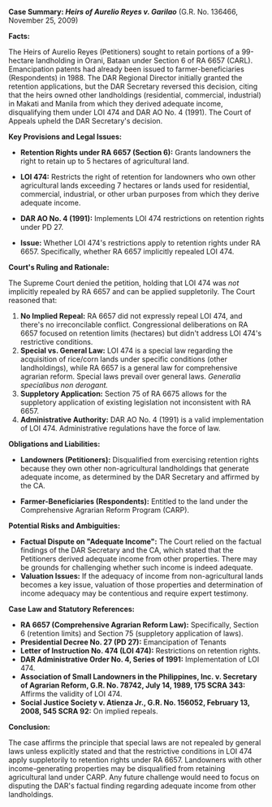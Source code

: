 **Case Summary: *Heirs of Aurelio Reyes v. Garilao*** (G.R. No. 136466, November 25, 2009)

**Facts:**

The Heirs of Aurelio Reyes (Petitioners) sought to retain portions of a 99-hectare landholding in Orani, Bataan under Section 6 of RA 6657 (CARL). Emancipation patents had already been issued to farmer-beneficiaries (Respondents) in 1988. The DAR Regional Director initially granted the retention applications, but the DAR Secretary reversed this decision, citing that the heirs owned other landholdings (residential, commercial, industrial) in Makati and Manila from which they derived adequate income, disqualifying them under LOI 474 and DAR AO No. 4 (1991). The Court of Appeals upheld the DAR Secretary's decision.

**Key Provisions and Legal Issues:**

*   **Retention Rights under RA 6657 (Section 6):** Grants landowners the right to retain up to 5 hectares of agricultural land.

*   **LOI 474:** Restricts the right of retention for landowners who own other agricultural lands exceeding 7 hectares or lands used for residential, commercial, industrial, or other urban purposes from which they derive adequate income.

*   **DAR AO No. 4 (1991):** Implements LOI 474 restrictions on retention rights under PD 27.

*   **Issue:** Whether LOI 474's restrictions apply to retention rights under RA 6657. Specifically, whether RA 6657 implicitly repealed LOI 474.

**Court's Ruling and Rationale:**

The Supreme Court denied the petition, holding that LOI 474 was *not* implicitly repealed by RA 6657 and can be applied suppletorily. The Court reasoned that:

1.  **No Implied Repeal:** RA 6657 did not expressly repeal LOI 474, and there's no irreconcilable conflict.  Congressional deliberations on RA 6657 focused on retention limits (hectares) but didn't address LOI 474's restrictive conditions.
2.  **Special vs. General Law:** LOI 474 is a special law regarding the acquisition of rice/corn lands under specific conditions (other landholdings), while RA 6657 is a general law for comprehensive agrarian reform. Special laws prevail over general laws. *Generalia specialibus non derogant.*
3.  **Suppletory Application:** Section 75 of RA 6675 allows for the suppletory application of existing legislation not inconsistent with RA 6657.
4.  **Administrative Authority:** DAR AO No. 4 (1991) is a valid implementation of LOI 474. Administrative regulations have the force of law.

**Obligations and Liabilities:**

*   **Landowners (Petitioners):** Disqualified from exercising retention rights because they own other non-agricultural landholdings that generate adequate income, as determined by the DAR Secretary and affirmed by the CA.

*   **Farmer-Beneficiaries (Respondents):** Entitled to the land under the Comprehensive Agrarian Reform Program (CARP).

**Potential Risks and Ambiguities:**

*   **Factual Dispute on "Adequate Income":** The Court relied on the factual findings of the DAR Secretary and the CA, which stated that the Petitioners derived adequate income from other properties. There may be grounds for challenging whether such income is indeed adequate.
*   **Valuation Issues:** If the adequacy of income from non-agricultural lands becomes a key issue, valuation of those properties and determination of income adequacy may be contentious and require expert testimony.

**Case Law and Statutory References:**

*   **RA 6657 (Comprehensive Agrarian Reform Law):** Specifically, Section 6 (retention limits) and Section 75 (suppletory application of laws).
*   **Presidential Decree No. 27 (PD 27):** Emancipation of Tenants
*   **Letter of Instruction No. 474 (LOI 474):** Restrictions on retention rights.
*   **DAR Administrative Order No. 4, Series of 1991:** Implementation of LOI 474.
*   **Association of Small Landowners in the Philippines, Inc. v. Secretary of Agrarian Reform, G.R. No. 78742, July 14, 1989, 175 SCRA 343:**  Affirms the validity of LOI 474.
*   **Social Justice Society v. Atienza Jr., G.R. No. 156052, February 13, 2008, 545 SCRA 92:**  On implied repeals.

**Conclusion:**

The case affirms the principle that special laws are not repealed by general laws unless explicitly stated and that the restrictive conditions in LOI 474 apply suppletorily to retention rights under RA 6657. Landowners with other income-generating properties may be disqualified from retaining agricultural land under CARP. Any future challenge would need to focus on disputing the DAR's factual finding regarding adequate income from other landholdings.
